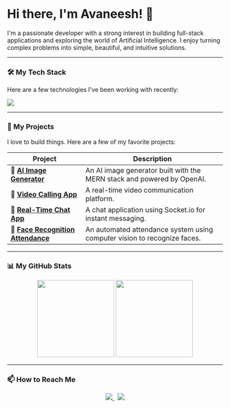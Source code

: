 # Hi there, I'm Avaneesh! 👋

<p align="left">
  I'm a passionate developer with a strong interest in building full-stack applications and exploring the world of Artificial Intelligence. I enjoy turning complex problems into simple, beautiful, and intuitive solutions.
</p>

---

### 🛠️ My Tech Stack

Here are a few technologies I've been working with recently:

<p align="left">
  <a href="https://skillicons.dev">
    <img src="https://skillicons.dev/icons?i=js,html,css,react,nodejs,express,mongodb,python,tensorflow,pytorch,opencv,git,github,vscode" />
  </a>
</p>

---

### 🚀 My Projects

I love to build things. Here are a few of my favorite projects:

| Project                                                                     | Description                                                               |
| --------------------------------------------------------------------------- | ------------------------------------------------------------------------- |
| **🤖 [AI Image Generator](https://github.com/Avaneesh40585/AI-Image-Generator)** | An AI image generator built with the MERN stack and powered by OpenAI.    |
| **🎥 [Video Calling App](https://github.com/Avaneesh40585/Video-calling-app)** | A real-time video communication platform.                                 |
| **💬 [Real-Time Chat App](https://github.com/Avaneesh40585/Real-time-chat-app)** | A chat application using Socket.io for instant messaging.                 |
| **🧠 [Face Recognition Attendance](https://github.com/Avaneesh40585/Face-recognition-based-attendance-system)** | An automated attendance system using computer vision to recognize faces. |

---

### 📊 My GitHub Stats

<p align="center">
  <img height="180em" src="https://github-readme-stats.vercel.app/api?username=Avaneesh40585&show_icons=true&theme=dracula&include_all_commits=true&count_private=true"/>
  <img height="180em" src="https://github-readme-stats.vercel.app/api/top-langs/?username=Avaneesh40585&layout=compact&langs_count=8&theme=dracula"/>
</p>

---

### 📫 How to Reach Me

<p align="center">
  <a href="mailto:youremail@example.com">
    <img src="https://img.shields.io/badge/Gmail-D14836?style=for-the-badge&logo=gmail&logoColor=white" />
  </a>
  &nbsp;
  <a href="[YOUR_LINKEDIN_URL]">
    <img src="https://img.shields.io/badge/LinkedIn-0077B5?style=for-the-badge&logo=linkedin&logoColor=white" />
  </a>
</p>
